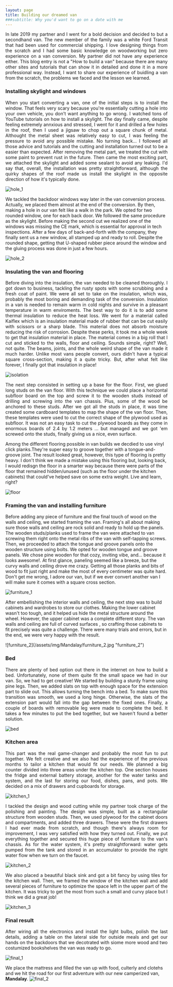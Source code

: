 ```yaml
---
layout: page
title: Building our dreamed van
###subtitle: Why you'd want to go on a date with me
---
```


<p align="justify">  In late 2019 my partner and I went for a bold decision and decided to but a secondhand van. The new member of the family was a white Ford Transit that had been used for commercial shipping. I love designing things from the scratch and I had some basic knowledge on woodworking but zero experience on a van conversion. My partner did not have any experience either. This blog entry is not a "How to build a van" because there are many other sites and  tutorials that can show it in detailed and done it in a more professional way. Instead, I want to share our experience of buidling a van from the scratch, the problems we faced and the lesson we learned.
 </p>



### Installing skylight and windows

<p align="justify">
When you start converting a van, one of the initial steps is to install the window. That feels very scary  because you're essentially cutting a hole into your own vehicle, you don't want anything to go wrong. I watched tons of YouTube tutorials  on how to install a skylight. The  day finally came, despite feeling extremely annxious and stressed, I went for it and drilled a few holes in the roof, then I used a jigsaw to chop out a square chunk of metal.  Althought the metal sheet was relatively easy to cut, I was feeling the pressure to avoid any possible mistake. No turning back... I followed all those advice and tutorials and the cutting and installation turned out to be a easier than expected. After removing the metal part, we treated the cut with some paint to prevent rust in the future. Then came the most exciting part, we  attached the skylight and added some sealant to avoid any leaking. I'd say that, overall, the installation was pretty straightforward, although the quirky shapes of the roof made us install the skylight in the opposite direction of how it's typically done.
 </p>


 ![hole_1](/assets/img/Mandalay/hole_1.jpg "hole_1")



 <p align="justify">

 We tackled the backdoor windows way later in the van conversion process. Actually, we placed them almost at the end of the conversion. By then, making a hole in our van felt like a walk in the park. We opted for two rounded window, one for each back door.  We followed the same procedure as the skylight. Before making the second cut we realized one of the windows was missing the CE mark, which is essential for approval in tech inspections. After a few days of back-and-forth with the company, they finally sent us a new window, all stamped up and ready to roll. Despite the rounded shape, getting that U-shaped rubber piece around the window and the gluing process was done in just a few hours.
  </p>




![hole_2](/assets/img/Mandalay/hole_2.jpg "hole_2")



### Insulating the van and flooring

<p align="justify">
Before diving into the insulation,  the van needed to be cleaned thoroughly. I got down to business, tackling the rusty spots with some scrubbing and a fresh coat of paint. We were all set to take on the insulation,  which was, probably the most boring and  demanding task of the conversion. Insulation in a van is needed to remain warm in cold nights and survive in a pleasant temperature in warm enviroments.  The best way to do it is to add some thermal insulation to reduce the heat loss. We went for  a material called Kaiflex which is an insulation material made of  rubber that can be cut easily with scissors or a sharp blade. This material does not absorb moisture reducing the  risk of corrosion. Despite these perks, it took me a whole week to get that insulation material in place. The material comes in a big roll that I cut and sticked to the walls, floor and ceiling. Sounds simple, right? Well, not quite. The beams, joints, and the whole weird shape of the van made it much harder. Unlike most vans people convert, ours didn't have a typical square cross-section, making it a quite tricky. But, after what felt like forever, I finally got that insulation in place!

 </p>





![isolation](/assets/img/Mandalay/isolation.jpg "isolation")


<p align="justify">
The next step consisted in setting up  a base for the floor. First, we glued long studs on the van floor. With this technique we could place a horizontal subfloor board on the top and screw it to the wooden studs instead of drilling and screwing into the van chassis. Plus, some of the wood be anchored to these studs. After we got all the studs in place, it was time  created some cardboard templates   to map the shape of the van floor. Then, these templates were used to cut the correct shape of the plywood used as subfloor. It was not an easy task to cut the plywood boards as they come in enormous boards of 2.4 by 1.2 meters ... but managed and we got 'em screwed onto the studs, finally giving us a nice, even surface.

 Among the different flooring  possible in van builds we decdied to use vinyl click planks.They're super easy to groove together with a tongue-and-groove joint. The result looked great, however, this type of flooring is pretty heavy. I don't think we made a mistake using this flooring but,  looking back,  I would redisgn the floor in a smarter way because there were parts of the floor that remained hidden/unused (such as the floor under the kitchen cabinets) that could've helped save on some extra weight. Live and learn, right?
 </p>




![floor](/assets/img/Mandalay/floor.jpg "floor")



### Framing the van and installing furniture
 <p align="justify">

 Before adding any piece of furniture and  the final touch of wood on the walls and ceiling, we started framing the van.  Framing's all about making sure those walls and ceiling are rock solid and ready to hold up the panels. The wooden studs/planks used to frame the van were attached to van screwing them right onto the metal ribs of the van with self-tapping screws. Then, we proceeded to attach the tongue and groove panels onto the wooden structure using bolts. We opted for wooden  tongue and groove panels. We chose pine wooden for that cozy, inviting vibe, and... because it looks awesome!. At first glance, paneling seemed like a breeze, but the curvy walls and ceiling  drove me crazy. Getting all those planks and bits of wood to fit just right and make the most of every centimeter was quite hard. Don't get me wrong, I adore our van, but if we ever convert another van I will make sure it comes with a square cross section.
  </p>


![furniture_1](/assets/img/Mandalay/furniture_1.jpg "furniture_1")


<p align="justify">

After embellishing the interior walls and ceiling, the next step was to build cabinets and wardrobes to store our clothes.  Making the lower cabinet wasn't too tough, and it helped us hide the metal structure around the wheel. However, the upper cabinet was a complete different story. The van walls and ceiling are full of curved surfaces , so crafting those cabinets to fit precisely was quite a challenge. There were many trials and errors, but in the end, we were very happy with the result.
 </p>
![furniture_2](/assets/img/Mandalay/furniture_2.jpg "furniture_2")

### Bed
<p align="justify">
There are plenty of bed option out there in the internet on how to build a bed. Unfortunately, none of them quite fit the small space we had in our van. So, we had to get creative! We started by building a sturdy frame using pine legs. Then, we added slats on top with enough space for the extension part to slide out. This allows turning the bench into a bed. To make sure this transition was smooth, we used a long hinge. Otherwise, the slats of the extension part would fall into the gap between the fixed ones. Finally, a couple of boards with removable leg were made to complete the bed. It takes a few minutes to put the bed together, but we haven't found a better solution.
</p>




![bed](/assets/img/Mandalay/bed.jpg "bed")


### Kitchen area
<p align="justify">This part was the real game-changer and probably the most fun to put together. We felt creative and  we also had the experience of the previous months to tailor a kitchen that would fit our needs. We planned a big counter divided into three areas under the kitchen top. One section houses the fridge and external battery storage, another for the water tanks and system, and the last for storing our food, dishes, pans, and pots. We decided on a mix of drawers and cupboards for storage.</p>


![kitchen_1](/assets/img/Mandalay/kitchen_1.jpg "kitchen_1")

<p align="justify">I tackled the design and wood cutting while my partner took charge of the polishing and painting. The design was simple, built as a rectangular structure from wooden studs. Then, we used plywood for the cabinet doors and compartments, and added three drawers. These were the first drawers I had  ever made from scratch, and though there's always room for improvement, I was very satisfied with how they turned out. Finally, we put everything together and secured this huge piece of furniture to the van's chassis. As for the water system, it's pretty straightforward: water gets pumped from the tank and stored in an accumulator to provide the right water flow when we turn on the faucet.
</p>




![kitchen_2](/assets/img/Mandalay/kitchen_2.jpg "kitchen_2")

<p align="justify">We also placed a beautiful black sink and got a bit fancy by using tiles for the kitchen wall. Then, we framed the window of the kitchen wall and add several pieces of furniture to optimize the space left in the upper part of the kitchen. It was tricky to get the most from such a small and curvy place but I think we did a great job!  </p>


![kitchen_3](/assets/img/Mandalay/kitchen_3.jpg "kitchen_3")


### Final result
 <p align="justify">
After wiring all the electronics and install the light bulbs, polish the last details, adding a table on the lateral side for outside meals and get our hands on the backdoors that we decotrated with siome more wood and two costumized bookshelves the van was ready to go.
  </p>


![final_1](/assets/img/Mandalay/final_1.jpg "final_1")


We place the mattress and filled the van up with food, culterly and clotehs and we hit the road for our first adventure with our new camperized van, **Mandalay**.
![final_2](/assets/img/Mandalay/final_2.jpg "final_2")
